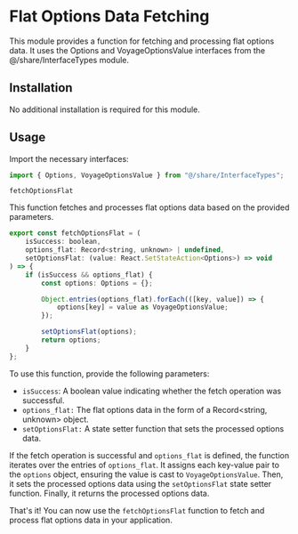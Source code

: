 # Flat Options Data Fetching

This module provides a function for fetching and processing flat options data. It uses the Options and VoyageOptionsValue interfaces from the @/share/InterfaceTypes module.

## Installation
No additional installation is required for this module.

## Usage
Import the necessary interfaces:
```jsx
import { Options, VoyageOptionsValue } from "@/share/InterfaceTypes";
```

`fetchOptionsFlat`

This function fetches and processes flat options data based on the provided parameters.

```jsx
export const fetchOptionsFlat = (
    isSuccess: boolean,
    options_flat: Record<string, unknown> | undefined,
    setOptionsFlat: (value: React.SetStateAction<Options>) => void
) => {
    if (isSuccess && options_flat) {
        const options: Options = {};

        Object.entries(options_flat).forEach(([key, value]) => {
            options[key] = value as VoyageOptionsValue;
        });

        setOptionsFlat(options);
        return options;
    }
};
```

To use this function, provide the following parameters:
- `isSuccess`: A boolean value indicating whether the fetch operation was successful.
- `options_flat:` The flat options data in the form of a Record<string, unknown> object.
- `setOptionsFlat:` A state setter function that sets the processed options data.

If the fetch operation is successful and `options_flat` is defined, the function iterates over the entries of `options_flat`. It assigns each key-value pair to the `options` object, ensuring the value is cast to `VoyageOptionsValue`. Then, it sets the processed options data using the `setOptionsFlat` state setter function. Finally, it returns the processed options data.

That's it! You can now use the `fetchOptionsFlat` function to fetch and process flat options data in your application.
